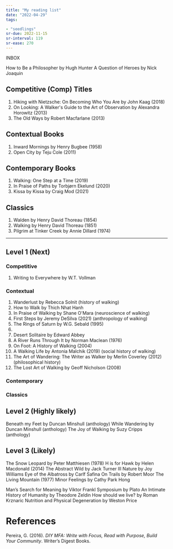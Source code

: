 ```yaml
---
title: "My reading list"
date: "2022-04-29"
tags:

- "seedlings"
sr-due: 2022-11-15
sr-interval: 119
sr-ease: 270
---
```


INBOX

How to Be a Philosopher by Hugh Hunter
A Question of Heroes by Nick Joaquin

## Competitive (Comp) Titles
1. Hiking with Nietzsche: On Becoming Who You Are by John Kaag (2018)
2. On Looking: A Walker's Guide to the Art of Observation by Alexandra Horowitz (2013)
3. The Old Ways by Robert Macfarlane (2013)

## Contextual Books
1. Inward Mornings by Henry Bugbee (1958)
2. Open City by Teju Cole (2011)

## Contemporary Books
1. Walking: One Step at a Time (2019)
2. In Praise of Paths by Torbjørn Ekelund (2020)
3. Kissa by Kissa by Craig Mod (2021)

## Classics
1. Walden by Henry David Thoreau (1854)
2. Walking by Henry David Thoreau (1851)
3. Pilgrim at Tinker Creek by Annie Dillard (1974)

***
## Level 1 (Next)

### Competitive

1. Writing to Everywhere by W.T. Vollman 

### Contextual

1. Wanderlust by Rebecca Solnit (history of walking)
2. How to Walk by Thich Nhat Hanh
3. In Praise of Walking by Shane O'Mara (neuroscience of walking)
4. First Steps by Jeremy DeSilva (2021) (anthropology of walking)
5. The Rings of Saturn by W.G. Sebald (1995)
6. 
7. Desert Solitaire by Edward Abbey
8. A River Runs Through It by Norman Maclean (1976)
9. On Foot: A History of Walking (2004)
10. A Walking Life by Antonia Malchik (2019) (social history of walking)
11. The Art of Wandering: The Writer as Walker by Merlin Coverley (2012) (philosophical history)
12. The Lost Art of Walking by Geoff Nicholson (2008)

### Contemporary

### Classics


## Level 2 (Highly likely)

Beneath my Feet by Duncan Minshull (anthology)
While Wandering by Duncan Minshull (anthology)
The Joy of Walking by Suzy Cripps (anthology)

## Level 3 (Likely)

The Snow Leopard by Peter Matthiesen (1978)
H is for Hawk by Helen Macdonald (2014)
The Abstract Wild by Jack Turner
Ill Nature by Joy Williams
Eye of the Albatross by Carlf Safina
On Trails by Robert Moor
The Living Mountain (1977)
Minor Feelings by Cathy Park Hong

Man’s Search for Meaning by Viktor Frankl
Symposium by Plato
An Intimate History of Humanity by Theodore Zeldin
How should we live? by Roman Krznaric
Nutrition and Physical Degeneration by Weston Price

# References

Pereira, G. (2016). _DIY MFA: Write with Focus, Read with Purpose, Build Your Community_. Writer’s Digest Books.